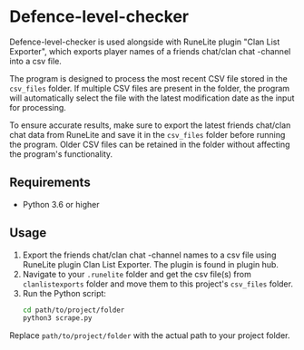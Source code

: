 # Defence-level-checker

Defence-level-checker is used alongside with RuneLite plugin "Clan List Exporter", which exports player names of a friends chat/clan chat -channel into a csv file.

The program is designed to process the most recent CSV file stored in the `csv_files` folder. If multiple CSV files are present in the folder, the program will automatically select the file with the latest modification date as the input for processing.

To ensure accurate results, make sure to export the latest friends chat/clan chat data from RuneLite and save it in the `csv_files` folder before running the program. Older CSV files can be retained in the folder without affecting the program's functionality.

## Requirements
- Python 3.6 or higher

## Usage

1. Export the friends chat/clan chat -channel names to a csv file using RuneLite plugin Clan List Exporter. The plugin is found in plugin hub.
2. Navigate to your `.runelite` folder and get the csv file(s) from `clanlistexports` folder and move them to this project's `csv_files` folder.
3. Run the Python script:
    ```bash
    cd path/to/project/folder
    python3 scrape.py
    ```

Replace `path/to/project/folder` with the actual path to your project folder.

